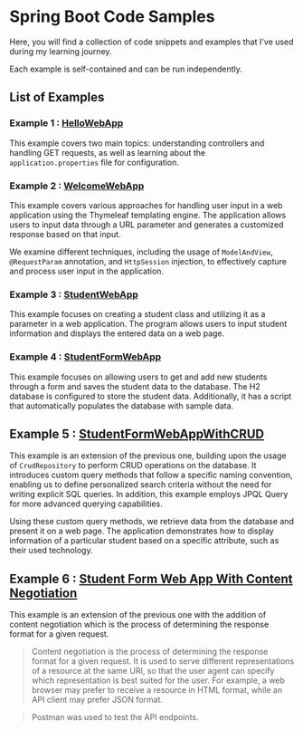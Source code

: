 # Spring Boot Code Samples

Here, you will find a collection of code snippets and examples that I've used during my learning journey. 

Each example is self-contained and can be run independently. 

## List of Examples

### Example 1 : [HelloWebApp](HelloWebApp)

This example covers two main topics: understanding controllers and handling GET requests, as well as learning about the `application.properties` file for configuration.

### Example 2 : [WelcomeWebApp](WelcomeWebApp)

This example covers various approaches for handling user input in a web application using the Thymeleaf templating engine. The application allows users to input data through a URL parameter and generates a customized response based on that input.

We examine different techniques, including the usage of `ModelAndView`, `@RequestParam` annotation, and `HttpSession` injection, to effectively capture and process user input in the application.

### Example 3 : [StudentWebApp](StudentWebApp)

This example focuses on creating a student class and utilizing it as a parameter in a web application. The program allows users to input student information and displays the entered data on a web page.

### Example 4 : [StudentFormWebApp](StudentFormWebApp)

This example focuses on allowing users to get and add new students through a form and saves the student data to the database. The H2 database is configured to store the student data. Additionally, it has a script that automatically populates the database with sample data.

## Example 5 : [StudentFormWebAppWithCRUD](StudentFormWebAppWithCRUD)
 
This example is an extension of the previous one, building upon the usage of `CrudRepository` to perform CRUD operations on the database. It introduces custom query methods that follow a specific naming convention, enabling us to define personalized search criteria without the need for writing explicit SQL queries. In addition, this example employs JPQL Query for more advanced querying capabilities.

Using these custom query methods, we retrieve data from the database and present it on a web page. The application demonstrates how to display information of a particular student based on a specific attribute, such as their used technology.


## Example 6 : [Student Form Web App With Content Negotiation](StudentFormWebAppWithContentNegotiation)

This example is an extension of the previous one with the addition of content negotiation which is the process of determining the response format for a given request.

> Content negotiation is the process of determining the response format for a given request. It is used to serve different representations of a resource at the same URI, so that the user agent can specify which representation is best suited for the user. For example, a web browser may prefer to receive a resource in HTML format, while an API client may prefer JSON format.

> Postman was used to test the API endpoints.
